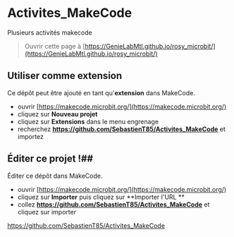 # Activites_MakeCode
Plusieurs activités makecode


> Ouvrir cette page à [https://GenieLabMtl.github.io/rosy_microbit/](https://GenieLabMtl.github.io/rosy_microbit/)

## Utiliser comme extension

Ce dépôt peut être ajouté en tant qu'**extension** dans MakeCode.

* ouvrir [https://makecode.microbit.org/](https://makecode.microbit.org/)
* cliquez sur **Nouveau projet**
* cliquez sur **Extensions** dans le menu engrenage
* recherchez **https://github.com/SebastienT85/Activites_MakeCode** et importez

## Éditer ce projet !##

Éditer ce dépôt dans MakeCode.

* ouvrir [https://makecode.microbit.org/](https://makecode.microbit.org/)
* cliquez sur **Importer** puis cliquez sur **Importer l'URL **
* collez **https://github.com/SebastienT85/Activites_MakeCode** et cliquez sur importer

https://github.com/SebastienT85/Activites_MakeCode
